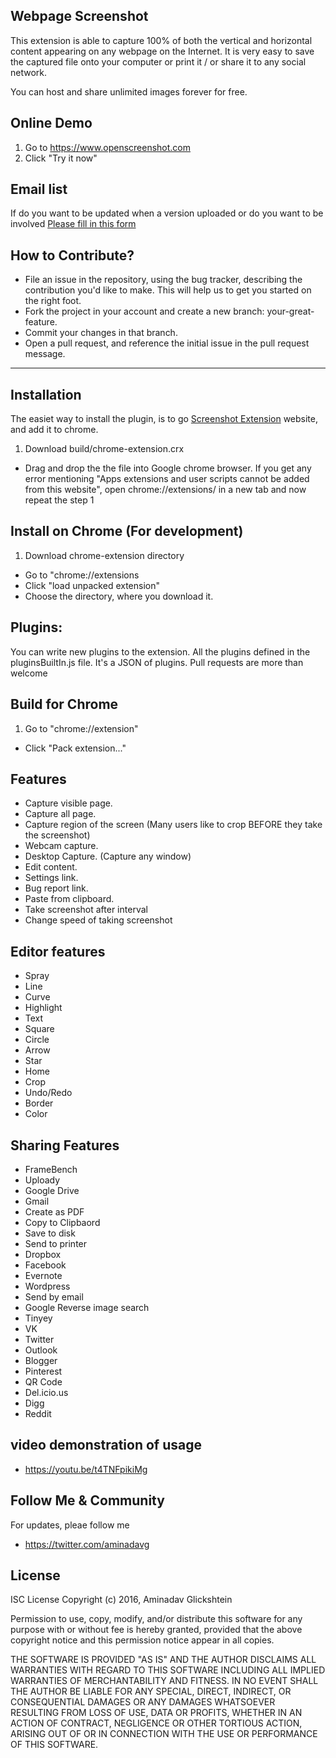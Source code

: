 Webpage Screenshot
--

This extension is able to capture 100% of both the vertical and horizontal content appearing on any webpage on the Internet. 
It is very easy to save the captured file onto your computer or print it / or share it to any social network.

You can host and share unlimited images forever for free.
## Online Demo
 1. Go to https://www.openscreenshot.com
 2. Click "Try it now"

## Email list
If do you want to be updated when a version uploaded or do you want to be involved 
[Please fill in this form](https://docs.google.com/forms/d/e/1FAIpQLSc-_9Ca6W0hYq2J9S-ro7GvB2olQGQ8FtGKLUxDb7vrhLZojA/viewform)

How to Contribute?
--

- File an issue in the repository, using the bug tracker, describing the contribution you'd like to make. This will help us to get you started on the right foot.
- Fork the project in your account and create a new branch: your-great-feature.
- Commit your changes in that branch.
- Open a pull request, and reference the initial issue in the pull request message.


---
## Installation
The easiet way to install the plugin, is to go [Screenshot Extension](https://www.openscreenshot.com) website, and add it  to chrome.

 1. Download build/chrome-extension.crx
 * Drag and drop the the file into Google chrome browser.
   If you get any error mentioning "Apps extensions and user scripts cannot be added from this website", open    chrome://extensions/ in a new tab and now repeat the step 1
 
## Install on Chrome (For development)
 1. Download chrome-extension directory
 * Go to "chrome://extensions
 * Click "load unpacked extension"
 * Choose the directory, where you download it.

## Plugins:
You can write new plugins to the extension.
All the plugins defined in the pluginsBuiltIn.js file. It's a JSON of plugins.
Pull requests are more than welcome

## Build for Chrome
 1. Go to "chrome://extension"
 * Click "Pack extension..."

## Features
 * Capture visible page.
 * Capture all page.
 * Capture region of the screen (Many users like to crop BEFORE they take the screenshot)
 * Webcam capture.
 * Desktop Capture. (Capture any window)
 * Edit content.
 * Settings link.
 * Bug report link.
 * Paste from clipboard.
 * Take screenshot after interval
 * Change speed of taking screenshot

## Editor features
 * Spray
 * Line
 * Curve
 * Highlight
 * Text
 * Square
 * Circle
 * Arrow
 * Star
 * Home
 * Crop
 * Undo/Redo
 * Border
 * Color

## Sharing Features
 * FrameBench
 * Uploady
 * Google Drive
 * Gmail
 * Create as PDF
 * Copy to Clipbaord
 * Save to disk
 * Send to printer
 * Dropbox
 * Facebook
 * Evernote
 * Wordpress
 * Send by email
 * Google Reverse image search
 * Tinyey
 * VK
 * Twitter
 * Outlook
 * Blogger
 * Pinterest
 * QR Code
 * Del.icio.us
 * Digg
 * Reddit
## video demonstration of usage
 * https://youtu.be/t4TNFpikiMg
 
## Follow Me & Community
For updates, pleae follow me

* https://twitter.com/aminadavg

## License

ISC License Copyright (c) 2016, Aminadav Glickshtein

Permission to use, copy, modify, and/or distribute this software for any purpose with or without fee is hereby granted, provided that the above copyright notice and this permission notice appear in all copies.

THE SOFTWARE IS PROVIDED "AS IS" AND THE AUTHOR DISCLAIMS ALL WARRANTIES WITH REGARD TO THIS SOFTWARE INCLUDING ALL IMPLIED WARRANTIES OF MERCHANTABILITY AND FITNESS. IN NO EVENT SHALL THE AUTHOR BE LIABLE FOR ANY SPECIAL, DIRECT, INDIRECT, OR CONSEQUENTIAL DAMAGES OR ANY DAMAGES WHATSOEVER RESULTING FROM LOSS OF USE, DATA OR PROFITS, WHETHER IN AN ACTION OF CONTRACT, NEGLIGENCE OR OTHER TORTIOUS ACTION, ARISING OUT OF OR IN CONNECTION WITH THE USE OR PERFORMANCE OF THIS SOFTWARE.
